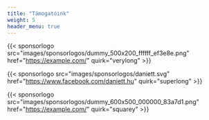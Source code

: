 ```yaml
---
title: "Támogatóink"
weight: 5
header_menu: true
---
```


{{< sponsorlogo src="images/sponsorlogos/dummy_500x200_ffffff_ef3e8e.png" href="https://example.com/" quirk="verylong" >}}

{{< sponsorlogo src="images/sponsorlogos/daniett.svg" href="https://www.facebook.com/daniett.hu" quirk="superlong" >}}

{{< sponsorlogo src="images/sponsorlogos/dummy_600x500_000000_83a7d1.png" href="https://example.com/" quirk="squarey" >}}
